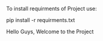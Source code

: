 To install requirments of Project use: 

pip install -r requirments.txt

Hello Guys, Welcome to the Project
